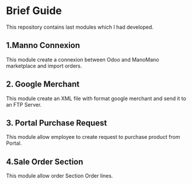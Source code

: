 # Brief Guide
This repository contains last modules which I had developed.
## 1.Manno Connexion
This module create a connexion between Odoo and ManoMano marketplace and import orders.

## 2. Google Merchant
This module create an XML file with format google merchant and send it to an FTP Server.


## 3. Portal Purchase Request
 This module allow employee to create request to purchase product from Portal.

## 4.Sale Order Section
 This module allow order Section Order lines.

